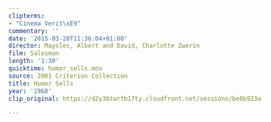 ```yaml
---
clipterms:
- "Cinema Verit\xE9"
commentary: ''
date: '2015-03-20T11:36:04+01:00'
director: Maysles, Albert and David, Charlotte Zwerin
film: Salesman
length: '1:30'
quicktime: humor_sells.mov
source: 2001 Criterion Collection
title: Humor Sells
year: '1968'
clip_original: https://d2y36twrtb17ty.cloudfront.net/sessions/be8b923a-302b-4320-ab65-ae31015cbe6e/3f3b3ab5-c981-4ebf-815a-ae31015cbe75-1db4ecde-5c09-477e-862f-ae31015ced6e.mp4

---
```

